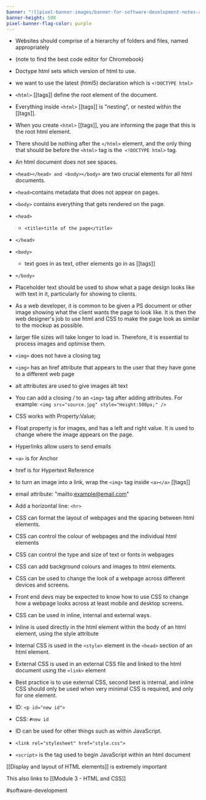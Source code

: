```yaml
---
banner: "![[pixel-banner-images/banner-for-software-development-notes-above-a-s.jpg]]"
banner-height: 590
pixel-banner-flag-color: purple
---
```

- Websites should comprise of a hierarchy of folders and files, named appropriately
- (note to find the best code editor for Chromebook)
- Doctype html sets which version of html to use.
- we want to use the latest (html5) declaration which is `<!DOCTYPE html>`
- `<html>` [[tags]] define the root element of the document. 
- Everything inside `<html>` [[tags]] is "nesting", or nested within the [[tags]].
- When you create `<html>` [[tags]], you are informing the page that this is the root html element.
- There should be nothing after the `</html>` element, and the only thing that should be before the `<html>` tag is the` <!DOCTYPE html>` tag.
- An html document does not see spaces.
- `<head></head> and <body></body>` are two crucial elements for all html documents.
- `<head>`contains metadata that does not appear on pages.
- `<body>` contains everything that gets rendered on the page.
- `<head>`
	- `<title>title of the page</title>`
- `</head>`
- `<body>`
	- text goes in as text, other elements go in as [[tags]]
- `</body>`

- Placeholder text should be used to show what a page design looks like with text in it, particularly for showing to clients.

- As a web developer, it is common to be given a PS document or other image showing what the client wants the page to look like. It is then the web designer's job to use html and CSS to make the page look as similar to the mockup as possible.
- larger file sizes will take longer to load in. Therefore, it is essential to process images and optimise them.
- `<img>` does not have a closing tag
- `<img>` has an href attribute that appears to the user that they have gone to a different web page
- alt attributes are used to give images alt text
- You can add a closing / to an `<img>` tag after adding attributes. For example:
`<img
src="source.jpg"
style="Height:500px;"
/>`
- CSS works with Property:Value;
- Float property is for images, and has a left and right value. It is used to change where the image appears on the page.

- Hyperlinks allow users to send emails
- `<a>` is for Anchor
- href is for Hypertext Reference
- to turn an image into a link, wrap the `<img>` tag inside `<a></a>` [[tags]]
- email attribute: "mailto:example@email.com"
- Add a horizontal line: `<hr>`
- CSS can format the layout of webpages and the spacing between html elements.
- CSS can control the colour of webpages and the individual html elements
- CSS can control the type and size of text or fonts in webpages
- CSS can add background colours and images to html elements.
- CSS can be used to change the look of a webpage across different devices and screens.
- Front end devs may be expected to know how to use CSS to change how a webpage looks across at least mobile and desktop screens.
- CSS can be used in inline, internal and external ways.
- Inline is used directly in the html element within the body of an html element, using the style attribute
- Internal CSS is used in the `<style>` element in the `<head>` section of an html element.
- External CSS is used in an external CSS file and linked to the html document using the `<link>` element
- Best practice is to use external CSS, second best is internal, and inline CSS should only be used when very minimal CSS is required, and only for one element.
- ID: `<p id="new id">`
- CSS: `#new id`
- ID can be used for other things such as within JavaScript.
- `<link rel="stylesheet" href="style.css">`
- `<script>` is the tag used to begin JavaScript within an html document

[[Display and layout of HTML elements]] is extremely important

This also links to [[Module 3 - HTML and CSS]]

#software-development 